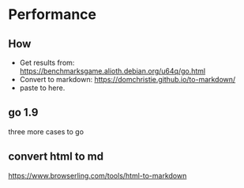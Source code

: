 # Performance
## How
* Get results from: https://benchmarksgame.alioth.debian.org/u64q/go.html
* Convert to markdown: https://domchristie.github.io/to-markdown/
* paste to here. 

## go 1.9
three more cases to go

## convert html to md
https://www.browserling.com/tools/html-to-markdown
